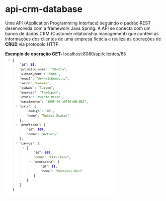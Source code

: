 # api-crm-database
Uma API (Application Programming Interface) seguindo o padrão REST desenvolvida com a framework Java Spring.
A API se conecta com um banco de dados CRM (Customer relationship management) que contém as informações dos clientes de uma empresa fictícia e realiza as operações de <b>CRUD</b> via protocolo HTTP. 

<b>Exemplo de operação GET:</b> localhost:8080/api/clientes/65 
<img src="imagens/get.PNG" height="450">